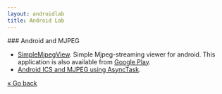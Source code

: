 ```yaml
---
layout: androidlab
title: Android Lab
---
```


### Android and MJPEG

* [SimpleMjpegView](https://bitbucket.org/neuralassembly/simplemjpegview). Simple Mjpeg-streaming viewer for android. 
  This application is also available from [Google Play](https://play.google.com/store/apps/details?id=com.tk.android.simplemjpeg).
* [Android ICS and MJPEG using AsyncTask](http://stackoverflow.com/questions/10550139/android-ics-and-mjpeg-using-asynctask).

[&laquo; Go back](./)
